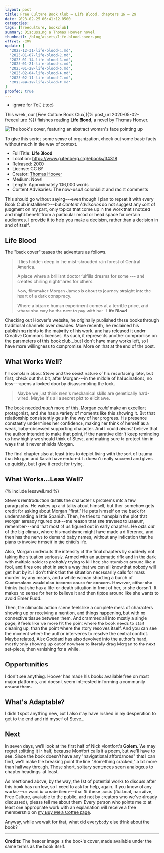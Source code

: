 ```yaml
---
layout: post
title: Free Culture Book Club — Life Blood, chapters 26 – 29
date: 2023-02-25 06:41:12-0500
categories:
tags: [freeculture, bookclub]
summary: Discussing a Thomas Hoover novel
thumbnail: /blog/assets/life-blood-cover.png
offset: -20%
update: [
  '2022-12-31-life-blood-1.md',
  '2023-01-07-life-blood-2.md',
  '2023-01-14-life-blood-3.md',
  '2023-01-21-life-blood-4.md',
  '2023-01-28-life-blood-5.md',
  '2023-02-04-life-blood-6.md',
  '2023-02-11-life-blood-7.md',
  '2023-09-18-life-blood-8.md'
]
proofed: true
---
```


* Ignore for ToC
{:toc}

This week, our [Free Culture Book Club]({% post_url 2020-05-02-freeculture %}) finishes reading **Life Blood**, a novel by Thomas Hoover.

![The book's cover, featuring an abstract woman's face pointing up](/blog/assets/life-blood-cover.png "Out of the...something or other.")

To give this series some sense of organization, check out some basic facts without much in the way of context.

 * Full Title:  **Life Blood**
 * Location:  <https://www.gutenberg.org/ebooks/34318>
 * Released:  2000
 * License:  CC BY
 * Creator:  [Thomas Hoover](https://www.thomashoover.info/index.htm)
 * Medium:  Novel
 * Length:  Approximately 106,000 words
 * Content Advisories:  The now-usual colonialist and racist comments

This should go without saying---even though I plan to repeat it with every Book Club installment---but *Content Advisories* do not suggest any sort of judgment on my part, only topics that come up in the work that I noticed and might benefit from a particular mood or head space for certain audiences.  I provide it to help you make a decision, rather than a decision in and of itself.

## Life Blood

The "back cover" teases the adventure as follows.

 > It lies hidden deep in the mist-shrouded rain forest of Central America.
 >
 > A place where a brilliant doctor fulfills dreams for some --- and creates chilling nightmares for others.
 >
 > Now, filmmaker Morgan James is about to journey straight into the heart of a dark conspiracy.
 >
 > Where a bizarre human experiment comes at a terrible price, and where she may be the next to pay with her...**Life Blood**.

Checking out Hoover's website, he originally published these books through traditional channels over decades.  More recently, he reclaimed his publishing rights to the majority of his work, and has released it under Creative Commons licenses.  As such, it represents another compromise on the parameters of this book club...but I don't have many works left, so I have more willingness to compromise.  More on that at the end of the post.

## What Works Well?

I'll complain about Steve and the sexist nature of his resurfacing later, but first, check out this bit, after Morgan---in the middle of hallucinations, no less---opens a locked door by disassembling the lock.

 > Maybe we just think men's mechanical skills are genetically hard-wired. Maybe it's all a secret plot to elicit awe.

The book needed *much* more of this.  Morgan *could* make an excellent protagonist, and she has a variety of moments like this showing it.  But that relationship consistently gets in the way of her progress.  His presence constantly undermines her confidence, making her think of herself as a weak, baby-obsessed supporting character.  And I could *almost* believe that the author intended to make that point, if the narrative didn't keep reminding us how highly we should think of Steve, and making sure to protect him in ways that it never shields Morgan.

The final chapter also at least tries to depict living with the sort of trauma that Morgan and Sarah have endured.  It doesn't really succeed and gives up quickly, but I give it credit for trying.

## What Works...Less Well?

{% include lesswell.md %}

Steve's reintroduction distills the character's problems into a few paragraphs.  He wakes up and talks about himself, but then somehow gets credit for asking about Morgan "first."  He pats himself on the back for understanding a little Spanish.  Then, he tries to mansplain the plot that Morgan already figured out---the reason that she traveled to Baalum, remember---and that most of us figured out in early chapters.  He *opts out* of the big climax, where his machismo might have made a difference, and then has the nerve to demand baby names, without any indication that he plans to involve himself in the child's life.

Also, Morgan undercuts the intensity of the final chapters by suddenly not taking the situation seriously.  Armed with an automatic rifle and in the dark with multiple soldiers *probably* trying to kill her, she stumbles around like a fool, and fires one shot in such a way that we can all know that nobody will get hurt by it.  I don't think that the situation necessarily calls for mass murder, by any means, and a white woman shooting a bunch of Guatemalans would also become cause for concern.  However, either she thinks that she has a life-or-death situation in front of her, or she doesn't.  It makes no sense for her to believe it and then tiptoe around like she wants to avoid Elmer Fudd.

Then, the climactic action scene feels like a complete mess of characters showing up or receiving a mention, and things happening, but with no connective tissue between them.  And crammed all into mostly a single page, it feels like we more hit the point where the book needs to start cleaning up, than the point where the story resolves itself.  And you can see the moment where the author intervenes to resolve the central conflict.  Maybe related, Alex Goddard has also devolved into the author's hand, mostly only showing up out of nowhere to literally drag Morgan to the next set-piece, then vanishing for a while.

## Opportunities

I don't see anything.  Hoover has made his books available free on most major platforms, and doesn't seem interested in forming a community around them.

## What's Adaptable?

I didn't spot anything new, but I also may have rushed in my desperation to get to the end and rid myself of Steve...

## Next

In seven days, we'll look at the first half of Nick Montfort's **Golem**.  We may regret splitting it in half, because Montfort calls it a poem, but we'll have to see.  Since the book doesn't have any "navigational affordances" that I can find, we'll make the breaking point the line "Something cracked," a bit more than halfway through.  Those short, solitary sentences seem analogous to chapter headings, at least.

As mentioned above, by the way, the list of potential works to discuss after this book has run low, so I need to ask for help, again.  If you know of any works---or want to create them---that fit these posts (fictional, narrative, Free Culture, available to the public, and not by creators who we've already discussed), please tell me about them.  Every person who points me to at least one appropriate work with an explanation will receive a free membership on [my Buy Me a Coffee page](https://buymeacoffee.com/jcolag).

Anyway, while we wait for that, what did everybody else think about the book?

* * *

**Credits**:  The header image is the book's cover, made available under the same terms as the book itself.
